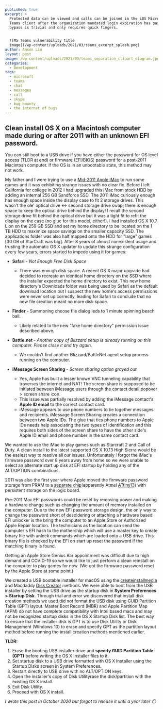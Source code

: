 ```yaml
---
published: true
excerpt: >
  Protected data can be viewed and calls can be joined in the iOS Microsoft
  Teams client after the organization mandated login expiration has passed. This
  bypass is trivial and only requires quick fingers.


  ![MS Teams vulnerability title
  image](/wp-content/uploads/2021/03/teams_excerpt_splash.png)
author: Anson Liu
layout: post
image: /wp-content/uploads/2021/03/teams_separation_clipart_diagram.jpg
categories:
  - Development
tags:
  - microsoft
  - teams
  - chat
  - messages
  - call
  - skype
  - bug bounty
  - the internet of bugs
---
```

## Clean install OS X on a Macintosh computer made during or after 2011 with an unknown EFI password.

You can still boot to a USB drive if you have either the password for OS level access (TLDR at end) or firmware (EFI/BIOS) password for a post-2011 Macintosh computer. If the OS is in an unbootable state, this method may not work. 

My father and I were trying to use a [Mid-2011 Apple iMac](https://everymac.com/systems/apple/imac/specs/imac-core-i7-2.8-21-inch-aluminum-mid-2011-thunderbolt-specs.html) to run some games and it was exhibiting strange issues with no clear fix. Before I left California for college in 2012 I had upgraded this iMac from stock HDD by adding an internal 256 GB Sandforce SSD. The 2011 iMac curiously enough has enough space inside the display case to fit 2 storage drives. This wasn't the ole' optical drive <-> second storage drive swap; there is enough space to keep the optical drive behind the display! I recall the second storage drive fit behind the optical drive but it was a tight fit to refit the display on the case (no glue for this model, either!). I had installed OS X 10.7 Lion on the 256 GB SSD and set my home directory to be located on the 1 TB HDD to maximize space savings on the smaller capacity SSD. The applications folder was also half mapped onto the HDD for "large" games [30 GB of StarCraft was big]. After 8 years of almost nonexistent usage and trusting the automatic OS X updater to update this strange configuration every few years, errors started to impede using it for games:

- **Safari** - *Not Enough Free Disk Space*
  - There was enough disk space. A recent OS X major upgrade had decided to recreate an identical home directory on the SSD where the installer expected the home directory to exist. This new home directory's Downloads folder was being used by Safari as the default download location but I suspect the new home's access permissions were never set up correctly, leading for Safari to conclude that no new file creation meant no more disk space. 

- **Finder** - Summoning choose file dialog leds to 1 minute spinning beach ball.
  - Likely related to the new "fake home directory" permission issue described above. 
  
- **Battle.net** - *Another copy of Blizzard setup is already running on this computer. Please close it and try again.*
  - We couldn't find another Blizzard/BattleNet agent setup process running on the computer. 
  
- **iMessage Screen Sharing** - *Screen sharing option grayed out*
  - Yes, Apple has built a lesser known VNC tunneling capability that traverses the internet and NAT! The screen share is supposed to be initiated between iMessage users through the contact detail popover > screen share icon.
  - This issue was partially resolved by adding the iMessage contact's **Apple ID email** to the correct contact card. 
  - iMessage appears to use phone numbers to tie together messages and recipients. iMessage Screen Sharing creates a connection between two Apple IDs. The glue that ties phone numbers to Apple IDs needs help associating the two types of identification and this requires both sides of the screen share to have the other side's Apple ID email and phone number in the same contact card.
  
We wanted to use the iMac to play games such as Starcraft 2 and Call of Duty. A clean install to the latest supported OS X 10.13 High Sierra would be the easiest way to resolve all our issues. Unfortunately I forgot the iMac's firmware password over 8 years away from home so we were unable to select an alternate start up disk at EFI startup by holding any of the ALT/OPTION combinations. 

2011 was also the first year where Apple moved the firmware password storage from PRAM to a [separate chip](https://www.cnet.com/news/efi-firmware-protection-locks-down-newer-macs/)(apparently Atmel [ATtiny13](http://ww1.microchip.com/downloads/en/DeviceDoc/2535S.pdf)) with persistent storage on the logic board. 

Pre-2011 Mac EFI passwords could be reset by removing power and making a hardware change such as changing the amount of memory installed on the computer. Due to the new EFI password storage design, the only way to change the password short of desoldering or attaching a hardware based EFI unlocker is the bring the computer to an Apple Store or Authorized Apple Repair location. The technicians as the location can send the computer's EFI hash to the mothership which will use a master key to create binary file with unlock commands which are loaded onto a USB drive. This binary file is checked by the EFI on start up reset the password if the matching binary is found.

Getting an Apple Store Genius Bar appointment was difficult due to high demand and COVID-19 so we would like to just perform a clean reinstall on the computer to play games for now. (We got the firmware password reset by the Apple Store at some point.)

We created a USB bootable installer for macOS using the [createinstallmedia](https://support.apple.com/en-us/HT201372) and Macdaddy [Disk Creator](https://macdaddy.io/install-disk-creator/) methods. We were able to boot from the USB installer by setting the USB drive as the startup disk in **System Preferences > Startup Disk**. Through trial and error we discovered that install disk creation methods we used did not format the USB disk using GUID Partition Table (GPT) layout. Master Boot Record (MBR) and Apple Partition Map (APM) do not have complete compatibility with Intel based macs and may not be recognized startup disks in the OS X Startup Disk list. The best way to ensure that the installer disk is GPT is to use Disk Utility or Disk Management (Windows 10) to erase and specify GPT as the partition layout method before running the install creation methods mentioned earlier.

**TLDR:** 
1. Erase the booting USB installer drive and **specify GUID Partition Table (GPT)** before writing the OS X Installer files to it. 
2. Set startup disk to a USB drive formatted with OS X Installer using the Startup Disks screen in System Preferences. 
3. Restart directly to USB drive with no ALT/OPTION keys. 
4. Open the installer's copy of Disk Utilityrase the disk/partition with the existing OS X install. 
5. Exit Disk Utility. 
6. Proceed with OS X install.

*I wrote this post in October 2020 but forgot to release it until a year later 😶*
